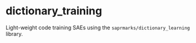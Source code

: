 # dictionary_training
Light-weight code training SAEs using the `saprmarks/dictionary_learning` library.
